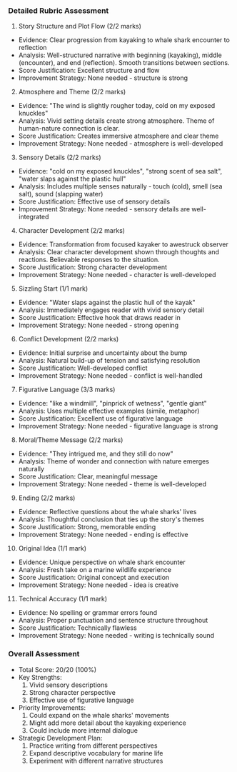 ### Detailed Rubric Assessment

1. Story Structure and Plot Flow (2/2 marks)

- Evidence: Clear progression from kayaking to whale shark encounter to reflection
- Analysis: Well-structured narrative with beginning (kayaking), middle (encounter), and end (reflection). Smooth transitions between sections.
- Score Justification: Excellent structure and flow
- Improvement Strategy: None needed - structure is strong

2. Atmosphere and Theme (2/2 marks)

- Evidence: "The wind is slightly rougher today, cold on my exposed knuckles"
- Analysis: Vivid setting details create strong atmosphere. Theme of human-nature connection is clear.
- Score Justification: Creates immersive atmosphere and clear theme
- Improvement Strategy: None needed - atmosphere is well-developed

3. Sensory Details (2/2 marks)

- Evidence: "cold on my exposed knuckles", "strong scent of sea salt", "water slaps against the plastic hull"
- Analysis: Includes multiple senses naturally - touch (cold), smell (sea salt), sound (slapping water)
- Score Justification: Effective use of sensory details
- Improvement Strategy: None needed - sensory details are well-integrated

4. Character Development (2/2 marks)

- Evidence: Transformation from focused kayaker to awestruck observer
- Analysis: Clear character development shown through thoughts and reactions. Believable responses to the situation.
- Score Justification: Strong character development
- Improvement Strategy: None needed - character is well-developed

5. Sizzling Start (1/1 mark)

- Evidence: "Water slaps against the plastic hull of the kayak"
- Analysis: Immediately engages reader with vivid sensory detail
- Score Justification: Effective hook that draws reader in
- Improvement Strategy: None needed - strong opening

6. Conflict Development (2/2 marks)

- Evidence: Initial surprise and uncertainty about the bump
- Analysis: Natural build-up of tension and satisfying resolution
- Score Justification: Well-developed conflict
- Improvement Strategy: None needed - conflict is well-handled

7. Figurative Language (3/3 marks)

- Evidence: "like a windmill", "pinprick of wetness", "gentle giant"
- Analysis: Uses multiple effective examples (simile, metaphor)
- Score Justification: Excellent use of figurative language
- Improvement Strategy: None needed - figurative language is strong

8. Moral/Theme Message (2/2 marks)

- Evidence: "They intrigued me, and they still do now"
- Analysis: Theme of wonder and connection with nature emerges naturally
- Score Justification: Clear, meaningful message
- Improvement Strategy: None needed - theme is well-developed

9. Ending (2/2 marks)

- Evidence: Reflective questions about the whale sharks' lives
- Analysis: Thoughtful conclusion that ties up the story's themes
- Score Justification: Strong, memorable ending
- Improvement Strategy: None needed - ending is effective

10. Original Idea (1/1 mark)

- Evidence: Unique perspective on whale shark encounter
- Analysis: Fresh take on a marine wildlife experience
- Score Justification: Original concept and execution
- Improvement Strategy: None needed - idea is creative

11. Technical Accuracy (1/1 mark)

- Evidence: No spelling or grammar errors found
- Analysis: Proper punctuation and sentence structure throughout
- Score Justification: Technically flawless
- Improvement Strategy: None needed - writing is technically sound

### Overall Assessment

- Total Score: 20/20 (100%)
- Key Strengths:
  1. Vivid sensory descriptions
  2. Strong character perspective
  3. Effective use of figurative language
- Priority Improvements:
  1. Could expand on the whale sharks' movements
  2. Might add more detail about the kayaking experience
  3. Could include more internal dialogue
- Strategic Development Plan:
  1. Practice writing from different perspectives
  2. Expand descriptive vocabulary for marine life
  3. Experiment with different narrative structures
